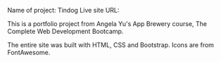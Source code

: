 Name of project: Tindog
Live site URL:

This is a portfolio project from Angela Yu's App Brewery course, The Complete Web Development Bootcamp.

The entire site was built with HTML, CSS and Bootstrap.
Icons are from FontAwesome.
